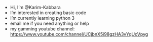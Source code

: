 - Hi, I’m @Karim-Kabbara
- I’m interested in creating basic code
- I’m currently learning python 3
- email me if you need anything or help
- my gamming youtube channel: https://www.youtube.com/channel/UCjbnX5i98gzHA3vYqUoVpyg
